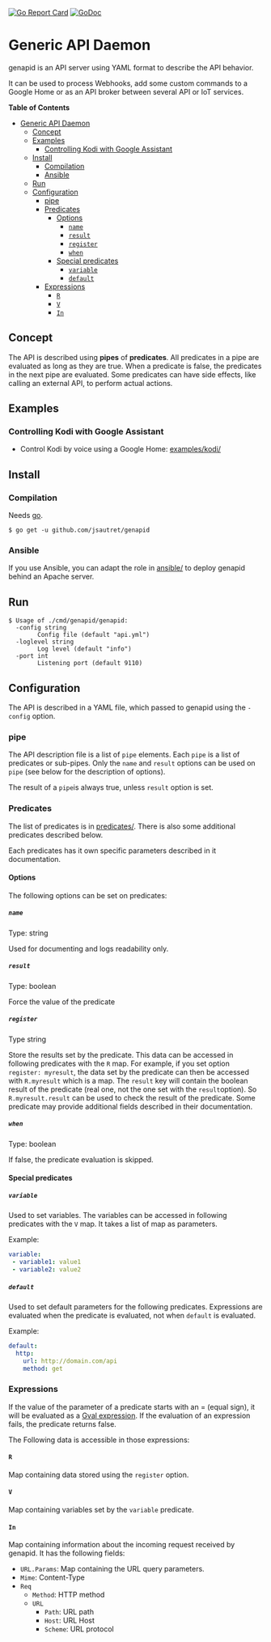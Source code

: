 [![Go Report Card](https://goreportcard.com/badge/github.com/jsautret/genapid)](https://goreportcard.com/report/github.com/jsautret/genapid)
[![GoDoc](https://img.shields.io/badge/api-Godoc-blue.svg)](https://pkg.go.dev/github.com/jsautret/genapid)


# Generic API Daemon

genapid is an API server using YAML format to describe the API behavior.

It can be used to process Webhooks, add some custom commands to a Google Home or as an API broker between several API or IoT services.

<!-- markdown-toc start - Don't edit this section. Run M-x markdown-toc-refresh-toc -->
**Table of Contents**

- [Generic API Daemon](#generic-api-daemon)
    - [Concept](#concept)
    - [Examples](#examples)
        - [Controlling Kodi with Google Assistant](#controlling-kodi-with-google-assistant)
    - [Install](#install)
        - [Compilation](#compilation)
        - [Ansible](#ansible)
    - [Run](#run)
    - [Configuration](#configuration)
        - [pipe](#pipe)
        - [Predicates](#predicates)
            - [Options](#options)
                - [`name`](#name)
                - [`result`](#result)
                - [`register`](#register)
                - [`when`](#when)
            - [Special predicates](#special-predicates)
                - [`variable`](#variable)
                - [`default`](#default)
        - [Expressions](#expressions)
            - [`R`](#r)
            - [`V`](#v)
            - [`In`](#in)

<!-- markdown-toc end -->

## Concept

The API is described using **pipes** of **predicates**. All predicates
in a pipe are evaluated as long as they are true. When a predicate is
false, the predicates in the next pipe are evaluated. Some predicates
can have side effects, like calling an external API, to perform actual
actions.

## Examples

### Controlling Kodi with Google Assistant

* Control Kodi by voice using a Google Home:
[examples/kodi/](examples/kodi/)

## Install

### Compilation

Needs [go](https://golang.org/).

```
$ go get -u github.com/jsautret/genapid
```

### Ansible

If you use Ansible, you can adapt the role in [ansible/](ansible/) to
deploy genapid behind an Apache server.

## Run

``` shell
$ Usage of ./cmd/genapid/genapid:
  -config string
        Config file (default "api.yml")
  -loglevel string
        Log level (default "info")
  -port int
        Listening port (default 9110)
```

## Configuration

The API is described in a YAML file, which passed to genapid using the
`-config` option.

### pipe

The API description file is a list of `pipe` elements. Each `pipe` is
a list of predicates or sub-pipes. Only the `name` and `result`
options can be used on `pipe` (see below for the description of
options).

The result of a `pipe`is always true, unless `result` option is set.

### Predicates

The list of predicates is in [predicates/](predicates/). There is also
some additional predicates described below.

Each predicates has it own specific parameters described in it documentation.

#### Options

The following options can be set on predicates:

##### `name`

Type: string

Used for documenting and logs readability only.

##### `result`

Type: boolean

Force the value of the predicate

##### `register`

Type string

Store the results set by the predicate. This data can be accessed in
following predicates with the `R` map. For example, if you set option
`register: myresult`, the data set by the predicate can then be
accessed with `R.myresult` which is a map. The `result` key will
contain the boolean result of the predicate (real one, not the one set
with the `result`option). So `R.myresult.result` can be used to check
the result of the predicate. Some predicate may provide additional
fields described in their documentation.

##### `when`
Type: boolean

If false, the predicate evaluation is skipped.

#### Special predicates

##### `variable`
Used to set variables. The variables can be accessed in following
predicates with the `V` map. It takes a list of map as parameters.

Example:
``` yaml
variable:
 - variable1: value1
 - variable2: value2
```

##### `default`
Used to set default parameters for the following
predicates. Expressions are evaluated when the predicate is evaluated,
not when `default` is evaluated.

Example:
``` yaml
default:
  http:
    url: http://domain.com/api
    method: get
```

### Expressions

If the value of the parameter of a predicate starts with an = (equal
sign), it will be evaluated as a [Gval
expression](https://github.com/PaesslerAG/gval). If the evaluation of
an expression fails, the predicate returns false.

The Following data is accessible in those expressions:

#### `R`

Map containing data stored using the `register` option.

#### `V`

Map containing variables set by the `variable` predicate.

#### `In`

Map containing information about the incoming request received by
genapid. It has the following fields:

* `URL.Params`: Map containing the URL query parameters.
* `Mime`: Content-Type
* `Req`
  * `Method`: HTTP method
  * `URL`
    * `Path`: URL path
    * `Host`: URL Host
    * `Scheme`: URL protocol
